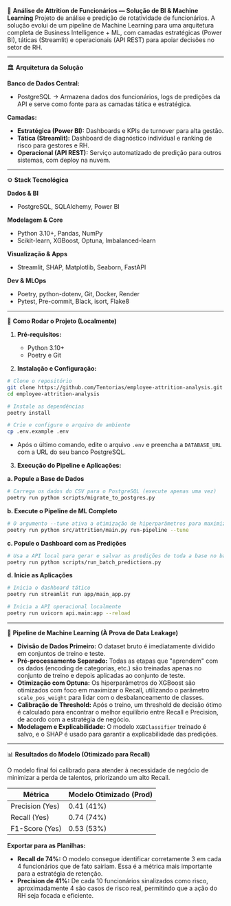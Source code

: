 🧠 **Análise de Attrition de Funcionários — Solução de BI & Machine Learning**
Projeto de análise e predição de rotatividade de funcionários. A solução evolui de um pipeline de Machine Learning para uma arquitetura completa de Business Intelligence + ML, com camadas estratégicas (Power BI), táticas (Streamlit) e operacionais (API REST) para apoiar decisões no setor de RH.

---

🏛️ **Arquitetura da Solução**

**Banco de Dados Central:**
- PostgreSQL → Armazena dados dos funcionários, logs de predições da API e serve como fonte para as camadas tática e estratégica.

**Camadas:**
- **Estratégica (Power BI):** Dashboards e KPIs de turnover para alta gestão.
- **Tática (Streamlit):** Dashboard de diagnóstico individual e ranking de risco para gestores e RH.
- **Operacional (API REST):** Serviço automatizado de predição para outros sistemas, com deploy na nuvem.

---

⚙️ **Stack Tecnológica**

**Dados & BI**
- PostgreSQL, SQLAlchemy, Power BI

**Modelagem & Core**
- Python 3.10+, Pandas, NumPy
- Scikit-learn, XGBoost, Optuna, Imbalanced-learn

**Visualização & Apps**
- Streamlit, SHAP, Matplotlib, Seaborn, FastAPI

**Dev & MLOps**
- Poetry, python-dotenv, Git, Docker, Render
- Pytest, Pre-commit, Black, isort, Flake8

---

🚀 **Como Rodar o Projeto (Localmente)**

1. **Pré-requisitos:**
   - Python 3.10+
   - Poetry e Git

2. **Instalação e Configuração:**

```bash
# Clone o repositório
git clone https://github.com/Tentorias/employee-attrition-analysis.git
cd employee-attrition-analysis

# Instale as dependências
poetry install

# Crie e configure o arquivo de ambiente
cp .env.example .env
```

- Após o último comando, edite o arquivo `.env` e preencha a `DATABASE_URL` com a URL do seu banco PostgreSQL.

3. **Execução do Pipeline e Aplicações:**

**a. Popule a Base de Dados**

```bash
# Carrega os dados do CSV para o PostgreSQL (execute apenas uma vez)
poetry run python scripts/migrate_to_postgres.py
```

**b. Execute o Pipeline de ML Completo**

```bash
# O argumento --tune ativa a otimização de hiperparâmetros para maximizar o recall
poetry run python src/attrition/main.py run-pipeline --tune
```

**c. Popule o Dashboard com as Predições**

```bash
# Usa a API local para gerar e salvar as predições de toda a base no banco de dados
poetry run python scripts/run_batch_predictions.py
```

**d. Inicie as Aplicações**

```bash
# Inicia o dashboard tático
poetry run streamlit run app/main_app.py

# Inicia a API operacional localmente
poetry run uvicorn api.main:app --reload
```

---

🔗 **Pipeline de Machine Learning (À Prova de Data Leakage)**

- **Divisão de Dados Primeiro:** O dataset bruto é imediatamente dividido em conjuntos de treino e teste.
- **Pré-processamento Separado:** Todas as etapas que "aprendem" com os dados (encoding de categorias, etc.) são treinadas apenas no conjunto de treino e depois aplicadas ao conjunto de teste.
- **Otimização com Optuna:** Os hiperparâmetros do XGBoost são otimizados com foco em maximizar o Recall, utilizando o parâmetro `scale_pos_weight` para lidar com o desbalanceamento de classes.
- **Calibração de Threshold:** Após o treino, um threshold de decisão ótimo é calculado para encontrar o melhor equilíbrio entre Recall e Precision, de acordo com a estratégia de negócio.
- **Modelagem e Explicabilidade:** O modelo `XGBClassifier` treinado é salvo, e o SHAP é usado para garantir a explicabilidade das predições.

---

📊 **Resultados do Modelo (Otimizado para Recall)**

O modelo final foi calibrado para atender à necessidade de negócio de minimizar a perda de talentos, priorizando um alto Recall.

| Métrica            | Modelo Otimizado (Prod) |
|--------------------|--------------------------|
| Precision (Yes)    | 0.41 (41%)               |
| Recall (Yes)       | 0.74 (74%)               |
| F1-Score (Yes)     | 0.53 (53%)               |

**Exportar para as Planilhas:**

- **Recall de 74%:** O modelo consegue identificar corretamente 3 em cada 4 funcionários que de fato sairiam. Essa é a métrica mais importante para a estratégia de retenção.
- **Precision de 41%:** De cada 10 funcionários sinalizados como risco, aproximadamente 4 são casos de risco real, permitindo que a ação do RH seja focada e eficiente.
